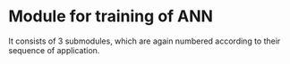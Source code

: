 # Module for training of ANN
It consists of 3 submodules, which are again numbered according to their sequence of application.
